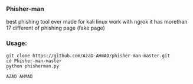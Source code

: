 ### Phisher-man
best phishing tool ever made for kali linux work with ngrok 
it has morethan 17 different of phishing page (fake page)

### Usage:
```
git clone https://github.com/AzaD-AHmAD/phisher-man-master.git
cd Phisher-man-master
python phisherman.py
``
AZAD AHMAD
